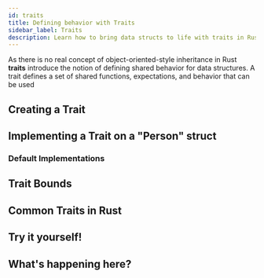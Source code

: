 ```yaml
---
id: traits
title: Defining behavior with Traits
sidebar_label: Traits
description: Learn how to bring data structs to life with traits in Rust.
---
```


As there is no real concept of object-oriented-style inheritance in Rust **traits** introduce the notion of defining shared behavior for data structures.  A trait defines a set of shared functions, expectations, and behavior that can be used 

## Creating a Trait

## Implementing a Trait on a "Person" struct

### Default Implementations

## Trait Bounds

## Common Traits in Rust

## Try it yourself!

## What's happening here?